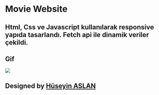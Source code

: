 # Movie Website

## Html, Css ve Javascript kullanılarak responsive yapıda tasarlandı. Fetch api ile dinamik veriler çekildi.


## Gif

![](images/Screen%20Recording%202024-05-22%20at%2007.35.33.46%20PM.gif)

##  Designed by <a href="https://www.linkedin.com/in/h%C3%BCseyin-aslan-128519203/" target="_blank">Hüseyin ASLAN</a> 
